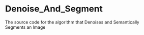 # Denoise_And_Segment
The source code for the algorithm that Denoises and Semantically Segments an Image 
